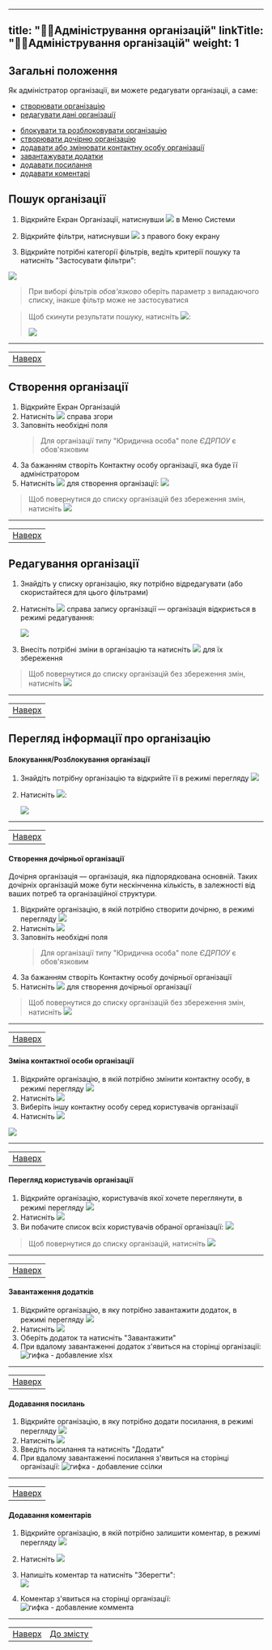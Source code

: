    ---
   title: "👨‍💻Адміністрування організацій"
   linkTitle: "👨‍💻Адміністрування організацій"
   weight: 1
   ---

   ## Загальні положення  

   Як адміністратор організації, ви можете редагувати  організаціі, а саме:
   - [створювати організацію](#створення-організації)
   - [редагувати дані організації](#редагування-організації)
   <!-- > - [змінювати пароль адміністратора організації](#зміна-пароля-адміністратора) -->
   - [блокувати та розблоковувати організацію](#блокуваннярозблокування-організації)
   - [створювати дочірню організацію](#створення-дочірньої-організації)
   - [додавати або змінювати контактну особу організації](#зміна-контактної-особи-організації)
   - [завантажувати додатки](#завантаження-додатків)
   - [додавати посилання](#додавання-посилань)
   - [додавати коментарі](#додавання-коментарів)

   ## Пошук організації

   1. Відкрийте Екран Організації, натиснувши ![](https://i.imgur.com/61Xfa1g.png) в Меню Системи
   2. Відкрийте фільтри, натиснувши ![](https://i.imgur.com/MaZo9cn.png) з правого боку екрану

   3. Відкрийте потрібні категорії фільтрів, ведіть  критерії пошуку та натисніть "Застосувати фільтри":

   ![](https://i.imgur.com/cYmSNux.gif)

   >При виборі фільтрів *обов'язково* оберіть параметр з випадаючого списку, інакше фільтр може не застосуватися

   > Щоб скинути результати пошуку, натисніть ![](https://i.imgur.com/1Ej0xNy.png):
   >
   >![](https://i.imgur.com/KUA52kO.gif)
   ___
   | |
   |-|
   | [Наверх](#загальні-положення)|

   ## Створення організації

   1. Відкрийте Екран Організацій
   2. Натисніть ![](https://i.imgur.com/1cq5xP5.png) справа згори
   3. Заповніть необхідні поля
      > Для організації типу "Юридична особа" поле *ЄДРПОУ* є обов'язковим
   4. За бажанням створіть Контактну особу організації, яка буде її адміністратором
   5. Натисніть ![](https://i.imgur.com/Die5KUV.png) для створення організації:
      ![](https://i.imgur.com/Il6EpAY.png)

   > Щоб повернутися до списку організацій без збереження змін, натисніть ![](https://i.imgur.com/YZ6Sefv.png)
   ___
   | |
   |-|
   | [Наверх](#загальні-положення)|

   ## Редагування організації

   1. Знайдіть у списку організацію, яку потрібно відредагувати (або скористайтеся для цього фільтрами)
   2. Натисніть ![](https://i.imgur.com/4habIJd.png) справа запису організації &mdash; організація відкриється в режимі редагування:

      ![](https://i.imgur.com/vu1vGle.gif)

   3. Внесіть потрібні зміни в організацію та натисніть ![](https://i.imgur.com/Die5KUV.png) для їх збереження

   > Щоб повернутися до списку організацій без збереження змін, натисніть ![](https://i.imgur.com/YZ6Sefv.png)
   ___
   | |
   |-|
   | [Наверх](#загальні-положення)|

   ## Перегляд інформації про організацію
   <!-- 
   #### Зміна пароля адміністратора

   1. Знайдіть організацію, в якій потрібно змінити пароль адміністратора, та відкрийте ії в режимі перегляду ![](https://i.imgur.com/9qatUew.png)
   2. Натисніть ![](https://i.imgur.com/thWgmQZ.png) під інформацією про адміністратора (контактну особу)
   3. Введіть новий пароль у поле ![new_password](https://i.imgur.com/WpG1NWv.png)
   4. Введіть новий пароль ще раз у поле ![confirm_new_password](https://i.imgur.com/UIGTXMN.png)
   5. Натисніть ![](https://i.imgur.com/MMk5LTd.png)

   ![](https://i.imgur.com/apAHNY9.gif)
      
      > Пароль повинен бути від 6 до 255 символів

      > Для перегляду паролю під час введення натисніть на ![](https://i.imgur.com/9FFKYJl.png)

      > Якщо введені паролі не співпадають &mdash; ви побачите помилку:
      ![](https://i.imgur.com/49z149W.png)


   >❗ Не забудьте сповістити користувача про зміну пароля
   ___
   | |
   |-|
   | [Наверх](#загальні-положення)|
   -->

   #### Блокування/Розблокування організації

   1. Знайдіть потрібну організацію та відкрийте її в режимі перегляду ![](https://i.imgur.com/9qatUew.png)
   2. Натисніть ![](https://i.imgur.com/iYcjMRw.png):

      ![](https://i.imgur.com/YwCKciw.gif)

   ___
   | |
   |-|
   | [Наверх](#загальні-положення)|

   #### Створення дочірньої організації

   Дочірня організація &mdash; організація, яка підпорядкована основній. Таких дочірніх організацій може бути нескінченна кількість, в залежності від ваших потреб та організаційної структури.

   1. Відкрийте організацію, в якій потрібно створити дочірню, в режимі перегляду ![](https://i.imgur.com/9qatUew.png)
   2. Натисніть ![](https://i.imgur.com/XfXWveh.png)
   3. Заповніть необхідні поля
      > Для організації типу "Юридична особа" поле *ЄДРПОУ* є обов'язковим
   4. За бажанням створіть Контактну особу дочірньої організації
   5. Натисніть ![](https://i.imgur.com/Die5KUV.png) для створення дочірньої організації

   > Щоб повернутися до списку організацій без збереження змін, натисніть ![](https://i.imgur.com/YZ6Sefv.png)

   ___
   | |
   |-|
   | [Наверх](#загальні-положення)|

   #### Зміна контактної особи організації

   1. Відкрийте організацію, в якій потрібно змінити контактну особу, в режимі перегляду ![](https://i.imgur.com/9qatUew.png)
   2. Натисніть ![](https://i.imgur.com/IdxryGI.png)
   3. Виберіть іншу контактну особу серед користувачів організації
   4. Натисніть ![](https://i.imgur.com/WS554yw.png)

   ![](https://i.imgur.com/soKpkvy.gif)
   ___
   | |
   |-|
   | [Наверх](#загальні-положення)|

   #### Перегляд користувачів організації

   1. Відкрийте організацію, користувачів якої хочете переглянути, в режимі перегляду ![](https://i.imgur.com/9qatUew.png)
   2. Натисніть ![](https://i.imgur.com/KKOuR8x.png)
   3. Ви побачите список всіх користувачів обраної організації:
      ![](https://i.imgur.com/cBjaU8k.gif)

   > Щоб повернутися до списку організацій, натисніть ![](https://i.imgur.com/YZ6Sefv.png)

   ___
   | |
   |-|
   | [Наверх](#загальні-положення)|

   #### Завантаження додатків

   1. Відкрийте організацію, в яку потрібно завантажити додаток, в режимі перегляду ![](https://i.imgur.com/9qatUew.png)
   2. Натисніть ![](https://i.imgur.com/qcBiQmW.png)
   3. Оберіть додаток та натисніть "Завантажити"
   4. При вдалому завантаженні додаток з'явиться на сторінці організації:
      ![гифка - добавление xlsx]()
   ___
   | |
   |-|
   | [Наверх](#загальні-положення)|

   #### Додавання посилань

   1. Відкрийте організацію, в яку потрібно додати посилання, в режимі перегляду ![](https://i.imgur.com/9qatUew.png)
   2. Натисніть ![](https://i.imgur.com/gu6lTt3.png)
   3. Введіть посилання та натисніть "Додати"
   4. При вдалому завантаженні посилання з'явиться на сторінці організації:
      ![гифка - добавление ссілки]()
   ___
   | |
   |-|
   | [Наверх](#загальні-положення)|

   #### Додавання коментарів

   1. Відкрийте організацію, в якій потрібно залишити коментар, в режимі перегляду ![](https://i.imgur.com/9qatUew.png)
   2. Натисніть ![](https://i.imgur.com/zQ8wcmA.png)
   3. Напишіть коментар та натисніть "Зберегти":<br/>
      ![](https://i.imgur.com/jIa08ER.png)

   4. Коментар з'явиться на сторінці організації:
      ![гифка - добавление коммента]()
   ___
   | | |
   |-|-|
   | [Наверх](#загальні-положення)| [До змісту](/home)|